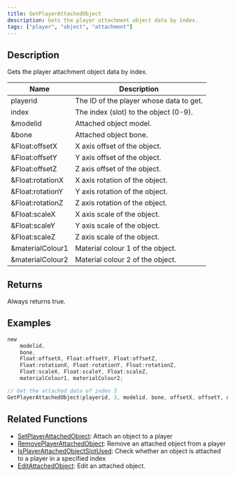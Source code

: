 ```yaml
---
title: GetPlayerAttachedObject
description: Gets the player attachment object data by index.
tags: ["player", "object", "attachment"]
---
```


<VersionWarn version='omp v1.1.0.2612' />

## Description

Gets the player attachment object data by index.

| Name             | Description                             |
| ---------------- | --------------------------------------- |
| playerid         | The ID of the player whose data to get. |
| index            | The index (slot) to the object (0-9).   |
| &modelid         | Attached object model.                  |
| &bone            | Attached object bone.                   |
| &Float:offsetX   | X axis offset of the object.            |
| &Float:offsetY   | Y axis offset of the object.            |
| &Float:offsetZ   | Z axis offset of the object.            |
| &Float:rotationX | X axis rotation of the object.          |
| &Float:rotationY | Y axis rotation of the object.          |
| &Float:rotationZ | Z axis rotation of the object.          |
| &Float:scaleX    | X axis scale of the object.             |
| &Float:scaleY    | Y axis scale of the object.             |
| &Float:scaleZ    | Z axis scale of the object.             |
| &materialColour1 | Material colour 1 of the object.        |
| &materialColour2 | Material colour 2 of the object.        |

## Returns

Always returns true.

## Examples

```c
new 
	modelid, 
	bone, 
	Float:offsetX, Float:offsetY, Float:offsetZ, 
	Float:rotationX, Float:rotationY, Float:rotationZ, 
	Float:scaleX, Float:scaleY, Float:scaleZ, 
	materialColour1, materialColour2;

// Get the attached data of index 3
GetPlayerAttachedObject(playerid, 3, modelid, bone, offsetX, offsetY, offsetZ, rotationX, rotationY, rotationZ, scaleX, scaleY, scaleZ, materialColour1, materialColour2);
```

## Related Functions

- [SetPlayerAttachedObject](SetPlayerAttachedObject): Attach an object to a player
- [RemovePlayerAttachedObject](RemovePlayerAttachedObject): Remove an attached object from a player
- [IsPlayerAttachedObjectSlotUsed](IsPlayerAttachedObjectSlotUsed): Check whether an object is attached to a player in a specified index
- [EditAttachedObject](EditAttachedObject): Edit an attached object.